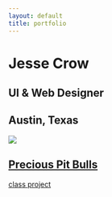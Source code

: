 ```yaml
---
layout: default
title: portfolio
---
```

<div class="portfolio-index-header">
	<h1>Jesse Crow</h1>
	<h2>UI &amp; Web Designer</h2>
	<h2>Austin, Texas</h2>
</div>
<div class="wrapper">
	<div class="portfolio-item">
			<div class="portfolio-snippet">
				<img src="../img/portfolio-snippets/pitbull-blogposts.jpg">
			</div>
			<a href="/projects/precious-pitbulls.html">
			<div class="portfolio-snippet-info">
					<h2>Precious Pit Bulls</h2>
					<p>class project</p>
			</div>
		</a>
	</div>